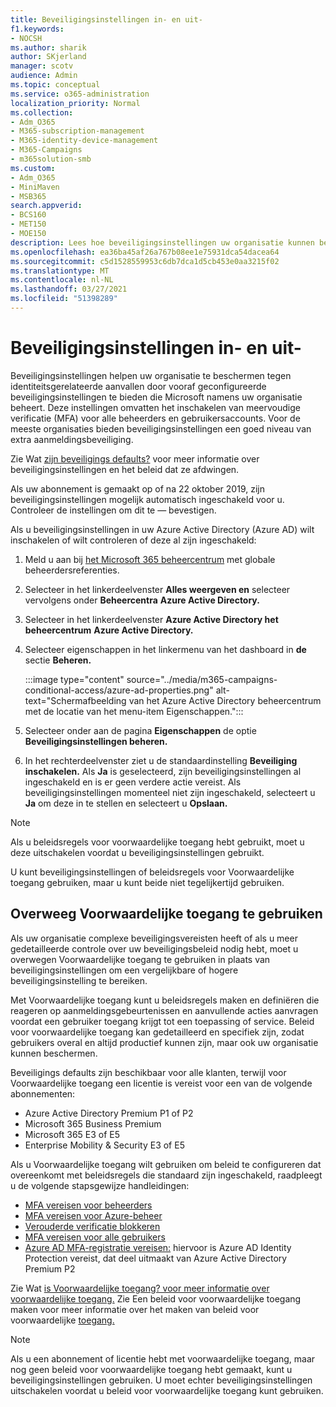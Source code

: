 ```yaml
---
title: Beveiligingsinstellingen in- en uit-
f1.keywords:
- NOCSH
ms.author: sharik
author: SKjerland
manager: scotv
audience: Admin
ms.topic: conceptual
ms.service: o365-administration
localization_priority: Normal
ms.collection:
- Adm_O365
- M365-subscription-management
- M365-identity-device-management
- M365-Campaigns
- m365solution-smb
ms.custom:
- Adm_O365
- MiniMaven
- MSB365
search.appverid:
- BCS160
- MET150
- MOE150
description: Lees hoe beveiligingsinstellingen uw organisatie kunnen beschermen tegen identiteitsgerelateerde aanvallen door vooraf geconfigureerde beveiligingsinstellingen te bieden.
ms.openlocfilehash: ea36ba45af26a767b08ee1e75931dca54dacea64
ms.sourcegitcommit: c5d1528559953c6db7dca1d5cb453e0aa3215f02
ms.translationtype: MT
ms.contentlocale: nl-NL
ms.lasthandoff: 03/27/2021
ms.locfileid: "51398289"
---
```

# <a name="turn-on-security-defaults"></a>Beveiligingsinstellingen in- en uit-

Beveiligingsinstellingen helpen uw organisatie te beschermen tegen identiteitsgerelateerde aanvallen door vooraf geconfigureerde beveiligingsinstellingen te bieden die Microsoft namens uw organisatie beheert. Deze instellingen omvatten het inschakelen van meervoudige verificatie (MFA) voor alle beheerders en gebruikersaccounts. Voor de meeste organisaties bieden beveiligingsinstellingen een goed niveau van extra aanmeldingsbeveiliging.

Zie Wat [zijn beveiligings defaults?](/azure/active-directory/fundamentals/concept-fundamentals-security-defaults) voor meer informatie over beveiligingsinstellingen en het beleid dat ze afdwingen.

Als uw abonnement is gemaakt op of na 22 oktober 2019, zijn beveiligingsinstellingen mogelijk automatisch ingeschakeld voor u. Controleer de instellingen om dit te &mdash; bevestigen.

Als u beveiligingsinstellingen in uw Azure Active Directory (Azure AD) wilt inschakelen of wilt controleren of deze al zijn ingeschakeld:

1. Meld u aan bij <a href="https://go.microsoft.com/fwlink/p/?linkid=2024339" target="_blank">het Microsoft 365 beheercentrum</a> met globale beheerdersreferenties.

2. Selecteer in het linkerdeelvenster **Alles weergeven en** selecteer vervolgens onder **Beheercentra** **Azure Active Directory.**

3. Selecteer in het linkerdeelvenster **Azure Active Directory het beheercentrum** **Azure Active Directory.**

4. Selecteer eigenschappen in het linkermenu van het dashboard in **de** sectie **Beheren.**

    :::image type="content" source="../media/m365-campaigns-conditional-access/azure-ad-properties.png" alt-text="Schermafbeelding van het Azure Active Directory beheercentrum met de locatie van het menu-item Eigenschappen.":::

5. Selecteer onder aan de pagina **Eigenschappen** de optie **Beveiligingsinstellingen beheren.**

6. In het rechterdeelvenster ziet u de standaardinstelling **Beveiliging inschakelen.** Als **Ja** is geselecteerd, zijn beveiligingsinstellingen al ingeschakeld en is er geen verdere actie vereist. Als beveiligingsinstellingen momenteel niet zijn ingeschakeld, selecteert u **Ja** om deze in te stellen en selecteert u **Opslaan.**

> [!NOTE]
> Als u beleidsregels voor voorwaardelijke toegang hebt gebruikt, moet u deze uitschakelen voordat u beveiligingsinstellingen gebruikt.
>
> U kunt beveiligingsinstellingen of beleidsregels voor Voorwaardelijke toegang gebruiken, maar u kunt beide niet tegelijkertijd gebruiken.

## <a name="consider-using-conditional-access"></a>Overweeg Voorwaardelijke toegang te gebruiken

Als uw organisatie complexe beveiligingsvereisten heeft of als u meer gedetailleerde controle over uw beveiligingsbeleid nodig hebt, moet u overwegen Voorwaardelijke toegang te gebruiken in plaats van beveiligingsinstellingen om een vergelijkbare of hogere beveiligingsinstelling te bereiken. 

Met Voorwaardelijke toegang kunt u beleidsregels maken en definiëren die reageren op aanmeldingsgebeurtenissen en aanvullende acties aanvragen voordat een gebruiker toegang krijgt tot een toepassing of service. Beleid voor voorwaardelijke toegang kan gedetailleerd en specifiek zijn, zodat gebruikers overal en altijd productief kunnen zijn, maar ook uw organisatie kunnen beschermen.

Beveiligings defaults zijn beschikbaar voor alle klanten, terwijl voor Voorwaardelijke toegang een licentie is vereist voor een van de volgende abonnementen:

- Azure Active Directory Premium P1 of P2
- Microsoft 365 Business Premium
- Microsoft 365 E3 of E5
- Enterprise Mobility & Security E3 of E5

Als u Voorwaardelijke toegang wilt gebruiken om beleid te configureren dat overeenkomt met beleidsregels die standaard zijn ingeschakeld, raadpleegt u de volgende stapsgewijze handleidingen:

- [MFA vereisen voor beheerders](/azure/active-directory/conditional-access/howto-conditional-access-policy-admin-mfa)
- [MFA vereisen voor Azure-beheer](/azure/active-directory/conditional-access/howto-conditional-access-policy-azure-management)
- [Verouderde verificatie blokkeren](/azure/active-directory/conditional-access/howto-conditional-access-policy-block-legacy)
- [MFA vereisen voor alle gebruikers](/azure/active-directory/conditional-access/howto-conditional-access-policy-all-users-mfa)
- [Azure AD MFA-registratie vereisen:](/azure/active-directory/identity-protection/howto-identity-protection-configure-mfa-policy) hiervoor is Azure AD Identity Protection vereist, dat deel uitmaakt van Azure Active Directory Premium P2

Zie Wat [is Voorwaardelijke toegang? voor meer informatie over voorwaardelijke toegang.](/azure/active-directory/conditional-access/overview) Zie Een beleid voor voorwaardelijke toegang maken voor meer informatie over het maken van beleid voor voorwaardelijke [toegang.](/azure/active-directory/authentication/tutorial-enable-azure-mfa#create-a-conditional-access-policy)

> [!NOTE]
> Als u een abonnement of licentie hebt met voorwaardelijke toegang, maar nog geen beleid voor voorwaardelijke toegang hebt gemaakt, kunt u beveiligingsinstellingen gebruiken. U moet echter beveiligingsinstellingen uitschakelen voordat u beleid voor voorwaardelijke toegang kunt gebruiken.
